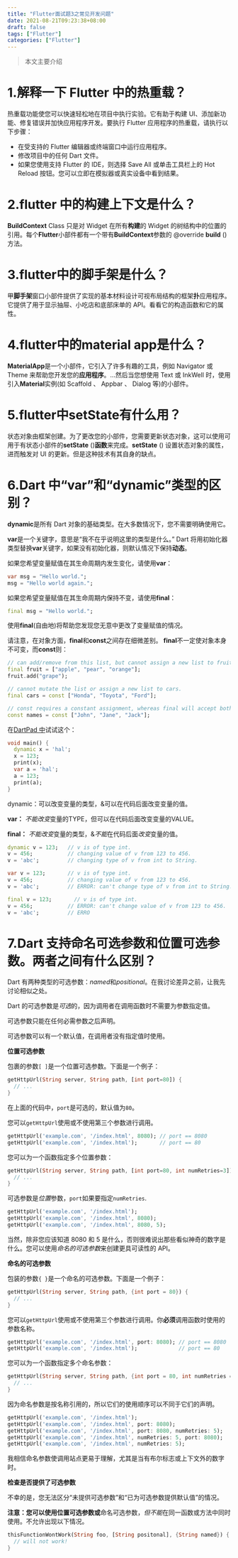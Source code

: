 ```yaml
---
title: "Flutter面试题3之常见开发问题"
date: 2021-08-21T09:23:38+08:00
draft: false
tags: ["Flutter"]
categories: ["Flutter"]
---
```


> 本文主要介绍

<!--more-->

# 1.解释一下 Flutter 中的热重载？

热重载功能使您可以快速轻松地在项目中执行实验。它有助于构建 UI、添加新功能、修复错误并加快应用程序开发。要执行 Flutter 应用程序的热重载，请执行以下步骤：

- 在受支持的 Flutter 编辑器或终端窗口中运行应用程序。
- 修改项目中的任何 Dart 文件。
- 如果您使用支持 Flutter 的 IDE，则选择 Save All 或单击工具栏上的 Hot Reload 按钮。您可以立即在模拟器或真实设备中看到结果。

# 2.flutter 中的构建上下文是什么？

**BuildContext** Class 只是对 Widget 在所有**构建**的 Widget 的树结构中的位置的引用。每个**Flutter**小部件都有一个带有**BuildContext**参数的 @override **build** () 方法。

# 3.flutter中的脚手架是什么？

甲**脚手架**窗口小部件提供了实现的基本材料设计可视布局结构的框架**扑**应用程序。它提供了用于显示抽屉、小吃店和底部床单的 API。看看它的构造函数和它的属性。

# 4.flutter中的material app是什么？

**MaterialApp**是一个小部件，它引入了许多有趣的工具，例如 Navigator 或 Theme 来帮助您开发您的**应用程序**。…然后当您想使用 Text 或 InkWell 时，使用引入**Material**实例(如 Scaffold 、 Appbar 、 Dialog 等)的小部件。

# 5.flutter中setState有什么用？

状态对象由框架创建。为了更改您的小部件，您需要更新状态对象，这可以使用可用于有状态小部件的**setState** ()**函数**来完成。**setState** () 设置状态对象的属性，进而触发对 UI 的更新。但是这种技术有其自身的缺点。

# 6.Dart 中“var”和“dynamic”类型的区别？

**dynamic**是所有 Dart 对象的基础类型。在大多数情况下，您不需要明确使用它。

**var**是一个关键字，意思是“我不在乎说明这里的类型是什么。” Dart 将用初始化器类型替换**var**关键字，如果没有初始化器，则默认情况下保持**动态**。

如果您希望变量赋值在其生命周期内发生变化，请使用**var**：

```dart
var msg = "Hello world.";
msg = "Hello world again.";
```

如果您希望变量赋值在其生命周期内保持不变，请使用**final**：

```dart
final msg = "Hello world.";
```

使用**final**(自由地)将帮助您发现您无意中更改了变量赋值的情况。

请注意，在对象方面，**final**和**const**之间存在细微差别。 **final**不一定使对象本身不可变，而**const**则：

```dart
// can add/remove from this list, but cannot assign a new list to fruit.
final fruit = ["apple", "pear", "orange"];
fruit.add("grape");

// cannot mutate the list or assign a new list to cars.
final cars = const ["Honda", "Toyota", "Ford"];

// const requires a constant assignment, whereas final will accept both:
const names = const ["John", "Jane", "Jack"];
```

在[DartPad 中](https://dartpad.dartlang.org/)试试这个：

```dart
void main() {
  dynamic x = 'hal';
  x = 123;
  print(x);
  var a = 'hal';
  a = 123;
  print(a);
}
```

dynamic：可以改变变量的类型，&可以在代码后面改变变量的值。

**var：** *不能改变*变量的TYPE，但可以在代码后面改变变量的VALUE。

**final：** *不能改变*变量的类型，&*不能*在代码后面*改变*变量的值。

```dart
dynamic v = 123;   // v is of type int.
v = 456;           // changing value of v from 123 to 456.
v = 'abc';         // changing type of v from int to String.

var v = 123;       // v is of type int.
v = 456;           // changing value of v from 123 to 456.
v = 'abc';         // ERROR: can't change type of v from int to String.

final v = 123;       // v is of type int.
v = 456;           // ERROR: can't change value of v from 123 to 456.
v = 'abc';         // ERRO
```

# 7.Dart 支持命名可选参数和位置可选参数。两者之间有什么区别？



Dart 有两种类型的可选参数：*named*和*positional*。在我讨论差异之前，让我先讨论相似之处。

Dart 的可选参数是*可选*的，因为调用者在调用函数时不需要为参数指定值。

可选参数只能在任何必需参数之后声明。

可选参数可以有一个默认值，在调用者没有指定值时使用。

**位置可选参数**

包裹的参数`[ ]`是一个位置可选参数。下面是一个例子：

```dart
getHttpUrl(String server, String path, [int port=80]) {
  // ...
}
```

在上面的代码中，`port`是可选的，默认值为`80`。

您可以`getHttpUrl`使用或不使用第三个参数进行调用。

```dart
getHttpUrl('example.com', '/index.html', 8080); // port == 8080
getHttpUrl('example.com', '/index.html');       // port == 80
```

您可以为一个函数指定多个位置参数：

```dart
getHttpUrl(String server, String path, [int port=80, int numRetries=3]) {
  // ...
}
```

可选参数是*位置*参数，`port`如果要指定`numRetries`.

```dart
getHttpUrl('example.com', '/index.html');
getHttpUrl('example.com', '/index.html', 8080);
getHttpUrl('example.com', '/index.html', 8080, 5);
```

当然，除非您应该知道 8080 和 5 是什么，否则很难说出那些看似神奇的数字是什么。您可以使用*命名的可选参数*来创建更具可读性的 API。

**命名的可选参数**

包装的参数`{ }`是一个命名的可选参数。下面是一个例子：

```dart
getHttpUrl(String server, String path, {int port = 80}) {
  // ...
}
```

您可以`getHttpUrl`使用或不使用第三个参数进行调用。你**必须**调用函数时使用的参数名称。

```dart
getHttpUrl('example.com', '/index.html', port: 8080); // port == 8080
getHttpUrl('example.com', '/index.html');             // port == 80
```

您可以为一个函数指定多个命名参数：

```dart
getHttpUrl(String server, String path, {int port = 80, int numRetries = 3}) {
  // ...
}
```

因为命名参数是按名称引用的，所以它们的使用顺序可以不同于它们的声明。

```dart
getHttpUrl('example.com', '/index.html');
getHttpUrl('example.com', '/index.html', port: 8080);
getHttpUrl('example.com', '/index.html', port: 8080, numRetries: 5);
getHttpUrl('example.com', '/index.html', numRetries: 5, port: 8080);
getHttpUrl('example.com', '/index.html', numRetries: 5);
```

我相信命名参数使调用站点更易于理解，尤其是当有布尔标志或上下文外的数字时。

**检查是否提供了可选参数**

不幸的是，您无法区分“未提供可选参数”和“已为可选参数提供默认值”的情况。

**注意：**您可以使用位置可选参数**或**命名可选参数，*但不能*在同一函数或方法中同时使用。不允许出现以下情况。

```dart
thisFunctionWontWork(String foo, [String positonal], {String named}) {
  // will not work!
}
```



